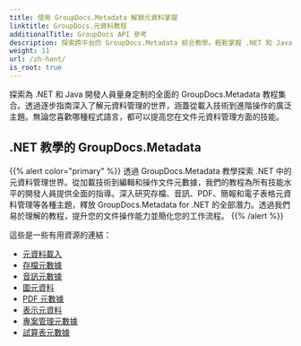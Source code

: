 ```yaml
---
title: 使用 GroupDocs.Metadata 解鎖元資料掌握
linktitle: GroupDocs.元資料教程
additionalTitle: GroupDocs API 參考
description: 探索跨平台的 GroupDocs.Metadata 綜合教學。輕鬆掌握 .NET 和 Java 中的元資料管理。
weight: 11
url: /zh-hant/
is_root: true
---
```


探索為 .NET 和 Java 開發人員量身定制的全面的 GroupDocs.Metadata 教程集合。透過逐步指南深入了解元資料管理的世界，涵蓋從載入技術到進階操作的廣泛主題。無論您喜歡哪種程式語言，都可以提高您在文件元資料管理方面的技能。

## .NET 教學的 GroupDocs.Metadata
{{% alert color="primary" %}}
透過 GroupDocs.Metadata 教學探索 .NET 中的元資料管理世界。從加載技術到編輯和操作文件元數據，我們的教程為所有技能水平的開發人員提供全面的指導。深入研究存檔、音訊、PDF、簡報和電子表格元資料管理等各種主題，釋放 GroupDocs.Metadata for .NET 的全部潛力。透過我們易於理解的教程，提升您的文件操作能力並簡化您的工作流程。
{{% /alert %}}

這些是一些有用資源的連結：
 
- [元資料載入](./net/metadata-loading/)
- [存檔元數據](./net/archive-metadata/)
- [音訊元數據](./net/audio-metadata/)
- [圖元資料](./net/diagram-metadata/)
- [PDF 元數據](./net/pdf-metadata/)
- [表示元資料](./net/presentation-metadata/)
- [專案管理元數據](./net/project-management-metadata/)
- [試算表元數據](./net/spreadsheet-metadata/)



